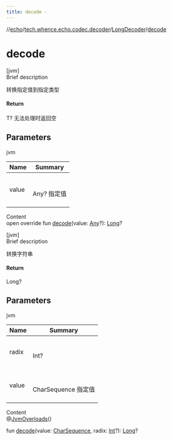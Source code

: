 ```yaml
---
title: decode -
---
```

//[echo](../../index.md)/[tech.whence.echo.codec.decoder](../index.md)/[LongDecoder](index.md)/[decode](decode.md)



# decode  
[jvm]  
Brief description  


转换指定值到指定类型



#### Return  


T? 无法处理时返回空



## Parameters  
  
jvm  
  
|  Name|  Summary| 
|---|---|
| value| <br><br>Any? 指定值<br><br>
  
  
Content  
open override fun [decode](decode.md)(value: [Any](https://kotlinlang.org/api/latest/jvm/stdlib/kotlin/-any/index.html)?): [Long](https://kotlinlang.org/api/latest/jvm/stdlib/kotlin/-long/index.html)?  


[jvm]  
Brief description  


转换字符串



#### Return  


Long?



## Parameters  
  
jvm  
  
|  Name|  Summary| 
|---|---|
| radix| <br><br>Int?<br><br>
| value| <br><br>CharSequence 指定值<br><br>
  
  
Content  
@[JvmOverloads](https://kotlinlang.org/api/latest/jvm/stdlib/kotlin.jvm/-jvm-overloads/index.html)()  
  
fun [decode](decode.md)(value: [CharSequence](https://kotlinlang.org/api/latest/jvm/stdlib/kotlin/-char-sequence/index.html), radix: [Int](https://kotlinlang.org/api/latest/jvm/stdlib/kotlin/-int/index.html)?): [Long](https://kotlinlang.org/api/latest/jvm/stdlib/kotlin/-long/index.html)?  



